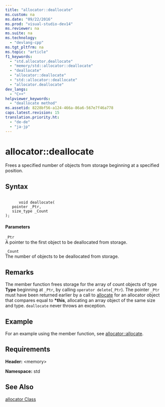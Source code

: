 ```yaml
---
title: "allocator::deallocate"
ms.custom: na
ms.date: "09/22/2016"
ms.prod: "visual-studio-dev14"
ms.reviewer: na
ms.suite: na
ms.technology: 
  - "devlang-cpp"
ms.tgt_pltfrm: na
ms.topic: "article"
f1_keywords: 
  - "std.allocator.deallocate"
  - "memory/std::allocator::deallocate"
  - "deallocate"
  - "allocator::deallocate"
  - "std::allocator::deallocate"
  - "allocator.deallocate"
dev_langs: 
  - "C++"
helpviewer_keywords: 
  - "deallocate method"
ms.assetid: 8228bf56-a124-466a-86a6-567e7f46a778
caps.latest.revision: 15
translation.priority.ht: 
  - "de-de"
  - "ja-jp"
---
```

# allocator::deallocate
Frees a specified number of objects from storage beginning at a specified position.  
  
## Syntax  
  
```  
  
      void deallocate(  
   pointer _Ptr,   
   size_type _Count  
);  
```  
  
#### Parameters  
 `_Ptr`  
 A pointer to the first object to be deallocated from storage.  
  
 `_Count`  
 The number of objects to be deallocated from storage.  
  
## Remarks  
 The member function frees storage for the array of count objects of type **Type** beginning at `_Ptr`, by calling `operator delete`(`_Ptr`). The pointer `_Ptr` must have been returned earlier by a call to [allocate](../vs140/allocator--allocate.md) for an allocator object that compares equal to **\*this**, allocating an array object of the same size and type. `deallocate` never throws an exception.  
  
## Example  
 For an example using the member function, see [allocator::allocate](../vs140/allocator--allocate.md).  
  
## Requirements  
 **Header:** <memory\>  
  
 **Namespace:** std  
  
## See Also  
 [allocator Class](../vs140/allocator-class.md)